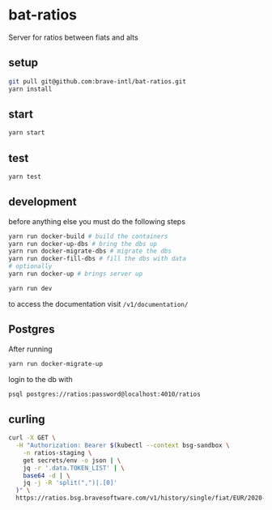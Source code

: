 # bat-ratios

Server for ratios between fiats and alts

## setup

```sh
git pull git@github.com:brave-intl/bat-ratios.git
yarn install
```

## start

```sh
yarn start
```

## test

```sh
yarn test
```

## development

before anything else you must do the following steps
```sh
yarn run docker-build # build the containers
yarn run docker-up-dbs # bring the dbs up
yarn run docker-migrate-dbs # migrate the dbs
yarn run docker-fill-dbs # fill the dbs with data
# optionally
yarn run docker-up # brings server up
```


```sh
yarn run dev
```

to access the documentation visit `/v1/documentation/`

## Postgres

After running
```bash
yarn run docker-migrate-up
```
login to the db with
```bash
psql postgres://ratios:password@localhost:4010/ratios
```

## curling

```bash
curl -X GET \
  -H "Authorization: Bearer $(kubectl --context bsg-sandbox \
    -n ratios-staging \
    get secrets/env -o json | \
    jq -r '.data.TOKEN_LIST' | \
    base64 -d | \
    jq -j -R 'split(",")|.[0]'
  )" \
  https://ratios.bsg.bravesoftware.com/v1/history/single/fiat/EUR/2020-11-01
```
